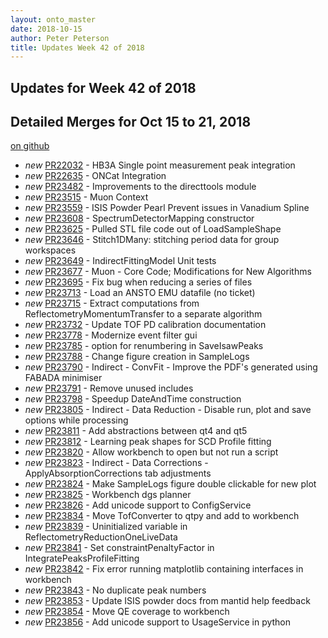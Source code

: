 ```yaml
---
layout: onto_master
date: 2018-10-15
author: Peter Peterson
title: Updates Week 42 of 2018
---
```

Updates for Week 42 of 2018
---------------------------

Detailed Merges for Oct 15 to 21, 2018
--------------------------------------
[on github](https://github.com/mantidproject/mantid/pulls?q=is%3Apr+merged%3A2018-10-16..2018-10-21)

* *new* [PR22032](https://github.com/mantidproject/mantid/pull/22032) - HB3A Single point measurement peak integration
* *new* [PR22635](https://github.com/mantidproject/mantid/pull/22635) - ONCat Integration
* *new* [PR23482](https://github.com/mantidproject/mantid/pull/23482) - Improvements to the directtools module
* *new* [PR23515](https://github.com/mantidproject/mantid/pull/23515) - Muon Context
* *new* [PR23559](https://github.com/mantidproject/mantid/pull/23559) - ISIS Powder Pearl Prevent issues in Vanadium Spline
* *new* [PR23608](https://github.com/mantidproject/mantid/pull/23608) - SpectrumDetectorMapping constructor
* *new* [PR23625](https://github.com/mantidproject/mantid/pull/23625) - Pulled STL file code out of LoadSampleShape
* *new* [PR23646](https://github.com/mantidproject/mantid/pull/23646) - Stitch1DMany: stitching period data for group workspaces
* *new* [PR23649](https://github.com/mantidproject/mantid/pull/23649) - IndirectFittingModel Unit tests
* *new* [PR23677](https://github.com/mantidproject/mantid/pull/23677) - Muon - Core Code; Modifications for New Algorithms
* *new* [PR23695](https://github.com/mantidproject/mantid/pull/23695) - Fix bug when reducing a series of files
* *new* [PR23713](https://github.com/mantidproject/mantid/pull/23713) - Load an ANSTO EMU datafile (no ticket)
* *new* [PR23715](https://github.com/mantidproject/mantid/pull/23715) - Extract computations from ReflectometryMomentumTransfer to a separate algorithm
* *new* [PR23732](https://github.com/mantidproject/mantid/pull/23732) - Update TOF PD calibration documentation
* *new* [PR23778](https://github.com/mantidproject/mantid/pull/23778) - Modernize event filter gui
* *new* [PR23785](https://github.com/mantidproject/mantid/pull/23785) - option for renumbering in SaveIsawPeaks
* *new* [PR23788](https://github.com/mantidproject/mantid/pull/23788) - Change figure creation in SampleLogs
* *new* [PR23790](https://github.com/mantidproject/mantid/pull/23790) - Indirect - ConvFit - Improve the PDF's generated using FABADA minimiser
* *new* [PR23791](https://github.com/mantidproject/mantid/pull/23791) - Remove unused includes
* *new* [PR23798](https://github.com/mantidproject/mantid/pull/23798) - Speedup DateAndTime construction
* *new* [PR23805](https://github.com/mantidproject/mantid/pull/23805) - Indirect - Data Reduction - Disable run, plot and save options while processing
* *new* [PR23811](https://github.com/mantidproject/mantid/pull/23811) - Add abstractions between qt4 and qt5
* *new* [PR23812](https://github.com/mantidproject/mantid/pull/23812) - Learning peak shapes for SCD Profile fitting
* *new* [PR23820](https://github.com/mantidproject/mantid/pull/23820) - Allow workbench to open but not run a script
* *new* [PR23823](https://github.com/mantidproject/mantid/pull/23823) - Indirect - Data Corrections - ApplyAbsorptionCorrections tab adjustments
* *new* [PR23824](https://github.com/mantidproject/mantid/pull/23824) - Make SampleLogs figure double clickable for new plot
* *new* [PR23825](https://github.com/mantidproject/mantid/pull/23825) - Workbench dgs planner
* *new* [PR23826](https://github.com/mantidproject/mantid/pull/23826) - Add unicode support to ConfigService
* *new* [PR23834](https://github.com/mantidproject/mantid/pull/23834) - Move TofConverter to qtpy and add to workbench
* *new* [PR23839](https://github.com/mantidproject/mantid/pull/23839) - Uninitialized variable in ReflectometryReductionOneLiveData
* *new* [PR23841](https://github.com/mantidproject/mantid/pull/23841) - Set constraintPenaltyFactor in IntegratePeaksProfileFitting
* *new* [PR23842](https://github.com/mantidproject/mantid/pull/23842) - Fix error running matplotlib containing interfaces in workbench
* *new* [PR23843](https://github.com/mantidproject/mantid/pull/23843) - No duplicate peak numbers
* *new* [PR23853](https://github.com/mantidproject/mantid/pull/23853) - Update ISIS powder docs from mantid help feedback
* *new* [PR23854](https://github.com/mantidproject/mantid/pull/23854) - Move QE coverage to workbench
* *new* [PR23856](https://github.com/mantidproject/mantid/pull/23856) - Add unicode support to UsageService in python

